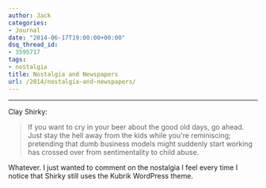 ```yaml
---
author: Jack
categories:
- Journal
date: "2014-06-17T19:00:00+00:00"
dsq_thread_id:
- 3595717
tags:
- nostalgia
title: Nostalgia and Newspapers
url: /2014/nostalgia-and-newspapers/
---
```


* * *

Clay Shirky:

> If you want to cry in your beer about the good old days, go ahead. Just stay the hell away from the kids while you're reminiscing; pretending that dumb business models might suddenly start working has crossed over from sentimentality to child abuse.

Whatever. I just wanted to comment on the nostalgia I feel every time I notice that Shirky still uses the Kubrik WordPress theme.